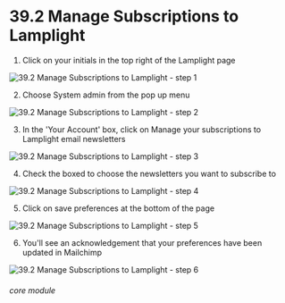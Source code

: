 # 39.2 Manage Subscriptions to Lamplight

1. Click on your initials in the top right of the Lamplight page

![39.2 Manage Subscriptions to Lamplight - step 1](39.2_Manage_Subscriptions_to_Lamplight_im_1.png)

2. Choose System admin from the pop up menu

![39.2 Manage Subscriptions to Lamplight - step 2](39.2_Manage_Subscriptions_to_Lamplight_im_2.png)

3. In the &#039;Your Account&#039; box, click on Manage your subscriptions to Lamplight email newsletters

![39.2 Manage Subscriptions to Lamplight - step 3](39.2_Manage_Subscriptions_to_Lamplight_im_3.png)

4. Check the boxed to choose the newsletters you want to subscribe to

![39.2 Manage Subscriptions to Lamplight - step 4](39.2_Manage_Subscriptions_to_Lamplight_im_4.png)

5. Click on save preferences at the bottom of the page

![39.2 Manage Subscriptions to Lamplight - step 5](39.2_Manage_Subscriptions_to_Lamplight_im_5.png)

6. You&#039;ll see an acknowledgement that your preferences have been updated in Mailchimp

![39.2 Manage Subscriptions to Lamplight - step 6](39.2_Manage_Subscriptions_to_Lamplight_im_6.png)


###### core module

